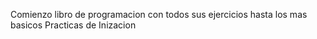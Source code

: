 Comienzo libro de programacion con todos sus ejercicios hasta los mas basicos
Practicas de Inizacion
